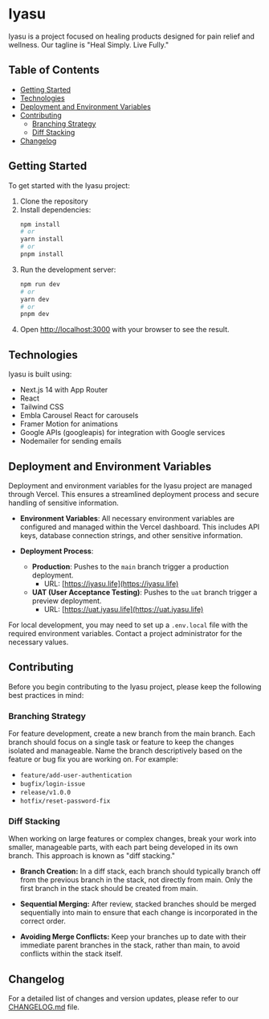 # Iyasu

Iyasu is a project focused on healing products designed for pain relief and wellness. Our tagline is "Heal Simply. Live Fully."

## Table of Contents

- [Getting Started](#getting-started)
- [Technologies](#technologies)
- [Deployment and Environment Variables](#deployment-and-environment-variables)
- [Contributing](#contributing)
  - [Branching Strategy](#branching-strategy)
  - [Diff Stacking](#diff-stacking)
- [Changelog](#changelog)

## Getting Started

To get started with the Iyasu project:

1. Clone the repository
2. Install dependencies:
   ```bash
   npm install
   # or
   yarn install
   # or
   pnpm install
   ```
3. Run the development server:
   ```bash
   npm run dev
   # or
   yarn dev
   # or
   pnpm dev
   ```
4. Open [http://localhost:3000](http://localhost:3000) with your browser to see the result.

## Technologies

Iyasu is built using:
- Next.js 14 with App Router
- React
- Tailwind CSS
- Embla Carousel React for carousels
- Framer Motion for animations
- Google APIs (googleapis) for integration with Google services
- Nodemailer for sending emails

## Deployment and Environment Variables

Deployment and environment variables for the Iyasu project are managed through Vercel. This ensures a streamlined deployment process and secure handling of sensitive information.

- **Environment Variables**: All necessary environment variables are configured and managed within the Vercel dashboard. This includes API keys, database connection strings, and other sensitive information.

- **Deployment Process**:
  - **Production**: Pushes to the `main` branch trigger a production deployment.
    - URL: [https://iyasu.life](https://iyasu.life)
  - **UAT (User Acceptance Testing)**: Pushes to the `uat` branch trigger a preview deployment.
    - URL: [https://uat.iyasu.life](https://uat.iyasu.life)

For local development, you may need to set up a `.env.local` file with the required environment variables. Contact a project administrator for the necessary values.

## Contributing

Before you begin contributing to the Iyasu project, please keep the following best practices in mind:

### Branching Strategy

For feature development, create a new branch from the main branch. Each branch should focus on a single task or feature to keep the changes isolated and manageable. Name the branch descriptively based on the feature or bug fix you are working on. For example:

- `feature/add-user-authentication`
- `bugfix/login-issue`
- `release/v1.0.0`
- `hotfix/reset-password-fix`

### Diff Stacking

When working on large features or complex changes, break your work into smaller, manageable parts, with each part being developed in its own branch. This approach is known as "diff stacking."

- **Branch Creation:** In a diff stack, each branch should typically branch off from the previous branch in the stack, not directly from main. Only the first branch in the stack should be created from main.

- **Sequential Merging:** After review, stacked branches should be merged sequentially into main to ensure that each change is incorporated in the correct order.

- **Avoiding Merge Conflicts:** Keep your branches up to date with their immediate parent branches in the stack, rather than main, to avoid conflicts within the stack itself.

## Changelog

For a detailed list of changes and version updates, please refer to our [CHANGELOG.md](CHANGELOG.md) file.